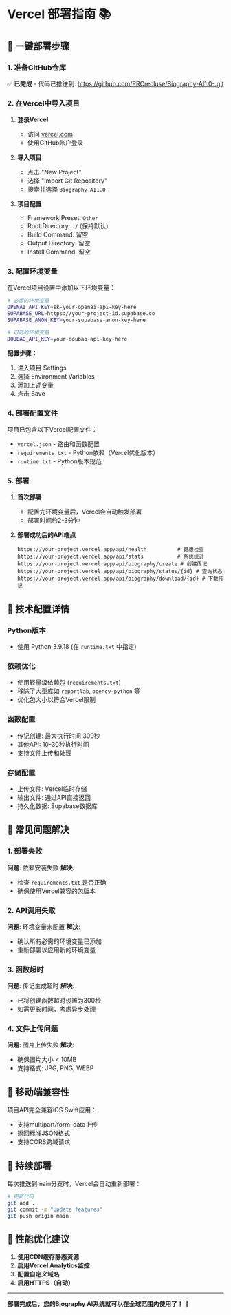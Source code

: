 # Vercel 部署指南 📚

## 🚀 一键部署步骤

### 1. 准备GitHub仓库
✅ **已完成** - 代码已推送到: https://github.com/PRCrecluse/Biography-AI1.0-.git

### 2. 在Vercel中导入项目

1. **登录Vercel**
   - 访问 [vercel.com](https://vercel.com)
   - 使用GitHub账户登录

2. **导入项目**
   - 点击 "New Project"
   - 选择 "Import Git Repository"
   - 搜索并选择 `Biography-AI1.0-`

3. **项目配置**
   - Framework Preset: `Other`
   - Root Directory: `./` (保持默认)
   - Build Command: 留空
   - Output Directory: 留空
   - Install Command: 留空

### 3. 配置环境变量

在Vercel项目设置中添加以下环境变量：

```bash
# 必需的环境变量
OPENAI_API_KEY=sk-your-openai-api-key-here
SUPABASE_URL=https://your-project-id.supabase.co
SUPABASE_ANON_KEY=your-supabase-anon-key-here

# 可选的环境变量
DOUBAO_API_KEY=your-doubao-api-key-here
```

**配置步骤：**
1. 进入项目 Settings
2. 选择 Environment Variables
3. 添加上述变量
4. 点击 Save

### 4. 部署配置文件

项目已包含以下Vercel配置文件：

- `vercel.json` - 路由和函数配置
- `requirements.txt` - Python依赖（Vercel优化版本）
- `runtime.txt` - Python版本规范

### 5. 部署

1. **首次部署**
   - 配置完环境变量后，Vercel会自动触发部署
   - 部署时间约2-3分钟

2. **部署成功后的API端点**
   ```
   https://your-project.vercel.app/api/health          # 健康检查
   https://your-project.vercel.app/api/stats           # 系统统计
   https://your-project.vercel.app/api/biography/create # 创建传记
   https://your-project.vercel.app/api/biography/status/{id} # 查询状态
   https://your-project.vercel.app/api/biography/download/{id} # 下载传记
   ```

## 🔧 技术配置详情

### Python版本
- 使用 Python 3.9.18 (在 `runtime.txt` 中指定)

### 依赖优化
- 使用轻量级依赖包 (`requirements.txt`)
- 移除了大型库如 `reportlab`, `opencv-python` 等
- 优化包大小以符合Vercel限制

### 函数配置
- 传记创建: 最大执行时间 300秒
- 其他API: 10-30秒执行时间
- 支持文件上传和处理

### 存储配置
- 上传文件: Vercel临时存储
- 输出文件: 通过API直接返回
- 持久化数据: Supabase数据库

## 🐛 常见问题解决

### 1. 部署失败
**问题**: 依赖安装失败
**解决**: 
- 检查 `requirements.txt` 是否正确
- 确保使用Vercel兼容的包版本

### 2. API调用失败
**问题**: 环境变量未配置
**解决**:
- 确认所有必需的环境变量已添加
- 重新部署以应用新的环境变量

### 3. 函数超时
**问题**: 传记生成超时
**解决**:
- 已将创建函数超时设置为300秒
- 如需更长时间，考虑异步处理

### 4. 文件上传问题
**问题**: 图片上传失败
**解决**:
- 确保图片大小 < 10MB
- 支持格式: JPG, PNG, WEBP

## 📱 移动端兼容性

项目API完全兼容iOS Swift应用：
- 支持multipart/form-data上传
- 返回标准JSON格式
- 支持CORS跨域请求

## 🔄 持续部署

每次推送到main分支时，Vercel会自动重新部署：

```bash
# 更新代码
git add .
git commit -m "Update features"
git push origin main
```

## 🌟 性能优化建议

1. **使用CDN缓存静态资源**
2. **启用Vercel Analytics监控**
3. **配置自定义域名**
4. **启用HTTPS（自动）**

---

**部署完成后，您的Biography AI系统就可以在全球范围内使用了！** 🎉 